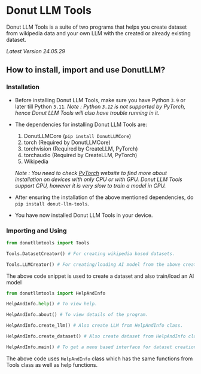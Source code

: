 # Donut LLM Tools
Donut LLM Tools is a suite of two programs that helps you create dataset from wikipedia data and your own LLM with the created or already existing dataset.

*Latest Version 24.05.29*

## How to install, import and use DonutLLM?
### Installation
* Before installing Donut LLM Tools, make sure you have Python `3.9` or later till Python `3.11`. *Note : Python `3.12` is not supported by PyTorch, hence Donut LLM Tools will also have trouble running in it.* 
* The dependencies for installing Donut LLM Tools are:
    1. DonutLLMCore (`pip install DonutLLMCore`)
    2. torch (Required by DonutLLMCore)
    3. torchvision (Required by CreateLLM, PyTorch)
    4. torchaudio (Required by CreateLLM, PyTorch)
    5. Wikipedia
    
    *Note : You need to check [PyTorch](https://pytorch.org) website to find more about installation on devices with only CPU or with GPU. Donut LLM Tools support CPU, however it is very slow to train a model in CPU.*
* After ensuring the installation of the above mentioned dependencies, do `pip install donut-llm-tools`.
* You have now installed Donut LLM Tools in your device.

### Importing and Using
```python
from donutllmtools import Tools

Tools.DatasetCreator() # For creating wikipedia based datasets.

Tools.LLMCreator() # For creating/loading AI model from the above created dataset or a custom dataset.
```

The above code snippet is used to create a dataset and also train/load an AI model

```python
from donutllmtools import HelpAndInfo

HelpAndInfo.help() # To view help.

HelpAndInfo.about() # To view details of the program.

HelpAndInfo.create_llm() # Also create LLM from HelpAndInfo class.

HelpAndInfo.create_dataset() # Also create dataset from HelpAndInfo class.

HelpAndInfo.main() # To get a menu based interface for dataset creation or model load/creation.
```

The above code uses `HelpAndInfo` class which has the same functions from Tools class as well as help functions.

